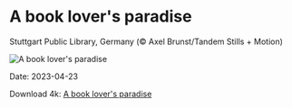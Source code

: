 # A book lover's paradise

Stuttgart Public Library, Germany (© Axel Brunst/Tandem Stills + Motion)

![A book lover's paradise](https://bing.com/th?id=OHR.StuttgartPublicLibrary_EN-US3925069856_UHD.jpg&rf=LaDigue_UHD.jpg&pid=hp&w=1024&h=576&rs=1&c=4)

Date: 2023-04-23

Download 4k: [A book lover's paradise](https://bing.com/th?id=OHR.StuttgartPublicLibrary_EN-US3925069856_UHD.jpg&rf=LaDigue_UHD.jpg&pid=hp&w=3840&h=2160&rs=1&c=4)

